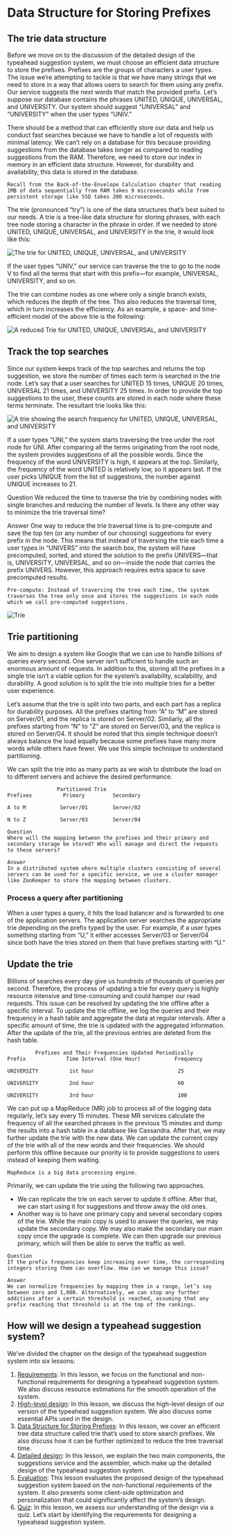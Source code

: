 # Data Structure for Storing Prefixes

## The trie data structure
Before we move on to the discussion of the detailed design of the typeahead suggestion system, we must choose an efficient data structure to store the prefixes. Prefixes are the groups of characters a user types. The issue we’re attempting to tackle is that we have many strings that we need to store in a way that allows users to search for them using any prefix. Our service suggests the next words that match the provided prefix. Let’s suppose our database contains the phrases UNITED, UNIQUE, UNIVERSAL, and UNIVERSITY. Our system should suggest “UNIVERSAL” and “UNIVERSITY” when the user types “UNIV.”

There should be a method that can efficiently store our data and help us conduct fast searches because we have to handle a lot of requests with minimal latency. We can’t rely on a database for this because providing suggestions from the database takes longer as compared to reading suggestions from the RAM. Therefore, we need to store our index in memory in an efficient data structure. However, for durability and availability, this data is stored in the database.

```
Recall from the Back-of-the-Envelope Calculation chapter that reading 1MB of data sequentially from RAM takes 9 microseconds while from persistent storage like SSD takes 200 microseconds.
```

The trie (pronounced “try”) is one of the data structures that’s best suited to our needs. A trie is a tree-like data structure for storing phrases, with each tree node storing a character in the phrase in order. If we needed to store UNITED, UNIQUE, UNIVERSAL, and UNIVERSITY in the trie, it would look like this:

![The trie for UNITED, UNIQUE, UNIVERSAL, and UNIVERSITY](./trie1.jpg)

If the user types “UNIV,” our service can traverse the trie to go to the node V to find all the terms that start with this prefix—for example, UNIVERSAL, UNIVERSITY, and so on.

The trie can combine nodes as one where only a single branch exists, which reduces the depth of the tree. This also reduces the traversal time, which in turn increases the efficiency. As an example, a space- and time-efficient model of the above trie is the following:

![A reduced Trie for UNITED, UNIQUE, UNIVERSAL, and UNIVERSITY](./reduced.jpg)

## Track the top searches
Since our system keeps track of the top searches and returns the top suggestion, we store the number of times each term is searched in the trie node. Let’s say that a user searches for UNITED 15 times, UNIQUE 20 times, UNIVERSAL 21 times, and UNIVERSITY 25 times. In order to provide the top suggestions to the user, these counts are stored in each node where these terms terminate. The resultant trie looks like this:

![A trie showing the search frequency for UNITED, UNIQUE, UNIVERSAL, and UNIVERSITY](./freq.jpg)

If a user types “UNI,” the system starts traversing the tree under the root node for UNI. After comparing all the terms originating from the root node, the system provides suggestions of all the possible words. Since the frequency of the word UNIVERSITY is high, it appears at the top. Similarly, the frequency of the word UNITED is relatively low, so it appears last. If the user picks UNIQUE from the list of suggestions, the number against UNIQUE increases to 21.



Question
We reduced the time to traverse the trie by combining nodes with single branches and reducing the number of levels. Is there any other way to minimize the trie traversal time?

Answer
One way to reduce the trie traversal time is to pre-compute and save the top ten (or any number of our choosing) suggestions for every prefix in the node. This means that instead of traversing the trie each time a user types in “UNIVERS” into the search box, the system will have precomputed, sorted, and stored the solution to the prefix UNIVERS—that is, UNIVERSITY, UNIVERSAL, and so on—inside the node that carries the prefix UNIVERS. However, this approach requires extra space to save precomputed results.

```
Pre-compute: Instead of traversing the tree each time, the system traverses the tree only once and stores the suggestions in each node which we call pre-computed suggestions.
```

![Trie](./trie.jpg)


## Trie partitioning
We aim to design a system like Google that we can use to handle billions of queries every second. One server isn’t sufficient to handle such an enormous amount of requests. In addition to this, storing all the prefixes in a single trie isn’t a viable option for the system’s availability, scalability, and durability. A good solution is to split the trie into multiple tries for a better user experience.

Let’s assume that the trie is split into two parts, and each part has a replica for durability purposes. All the prefixes starting from “A” to “M” are stored on Server/01, and the replica is stored on Server/02. Similarly, all the prefixes starting from “N” to “Z” are stored on Server/03, and the replica is stored on Server/04. It should be noted that this simple technique doesn’t always balance the load equally because some prefixes have many more words while others have fewer. We use this simple technique to understand partitioning.

We can split the trie into as many parts as we wish to distribute the load on to different servers and achieve the desired performance.
```
                Partitioned Trie          
Prefixes          Primary         Secondary

A to M           Server/01        Server/02

N to Z           Server/03        Server/04

```

```
Question
Where will the mapping between the prefixes and their primary and secondary storage be stored? Who will manage and direct the requests to these servers?

Answer
In a distributed system where multiple clusters consisting of several servers can be used for a specific service, we use a cluster manager like ZooKeeper to store the mapping between clusters.
```

### Process a query after partitioning
When a user types a query, it hits the load balancer and is forwarded to one of the application servers. The application server searches the appropriate trie depending on the prefix typed by the user. For example, if a user types something starting from “U,” it either accesses Server/03 or Server/04 since both have the tries stored on them that have prefixes starting with “U.”


## Update the trie
Billions of searches every day give us hundreds of thousands of queries per second. Therefore, the process of updating a trie for every query is highly resource intensive and time-consuming and could hamper our read requests. This issue can be resolved by updating the trie offline after a specific interval. To update the trie offline, we log the queries and their frequency in a hash table and aggregate the data at regular intervals. After a specific amount of time, the trie is updated with the aggregated information. After the update of the trie, all the previous entries are deleted from the hash table.

```
         Prefixes and Their Frequencies Updated Periodically
Prefix             Time Interval (One Hour)           Frequency

UNIVERSITY          1st hour                           25

UNIVERSITY          2nd hour                           60

UNIVERSITY          3rd hour                           100
```
We can put up a MapReduce (MR) job to process all of the logging data regularly, let’s say every 15 minutes. These MR services calculate the frequency of all the searched phrases in the previous 15 minutes and dump the results into a hash table in a database like Cassandra. After that, we may further update the trie with the new data. We can update the current copy of the trie with all of the new words and their frequencies. We should perform this offline because our priority is to provide suggestions to users instead of keeping them waiting.

```
MapReduce is a big data processing engine.
```

Primarily, we can update the trie using the following two approaches.

- We can replicate the trie on each server to update it offline. After that, we can start using it for suggestions and throw away the old ones.
- Another way is to have one primary copy and several secondary copies of the trie. While the main copy is used to answer the queries, we may update the secondary copy. We may also make the secondary our main copy once the upgrade is complete. We can then upgrade our previous primary, which will then be able to serve the traffic as well.

```
Question
If the prefix frequencies keep increasing over time, the corresponding integers storing them can overflow. How can we manage this issue?

Answer
We can normalize frequencies by mapping them in a range, let’s say between zero and 1,000. Alternatively, we can stop any further additions after a certain threshold is reached, assuming that any prefix reaching that threshold is at the top of the rankings.
```

## How will we design a typeahead suggestion system?
We’ve divided the chapter on the design of the typeahead suggestion system into six lessons:

1. [Requirements](../Requirements%20of%20the%20Typeahead%20Suggestion%20System’s%20Design/): In this lesson, we focus on the functional and non-functional requirements for designing a typeahead suggestion system. We also discuss resource estimations for the smooth operation of the system.
2. [High-level design](../High-level%20Design%20of%20the%20Typeahead%20Suggestion%20System/): In this lesson, we discuss the high-level design of our version of the typeahead suggestion system. We also discuss some essential APIs used in the design.
3. [Data Structure for Storing Prefixes](../Data%20Structure%20for%20Storing%20Prefixes/): In this lesson, we cover an efficient tree data structure called trie that’s used to store search prefixes. We also discuss how it can be further optimized to reduce the tree traversal time.
4. [Detailed design](../Detailed%20Design%20of%20the%20Typeahead%20Suggestion%20System/): In this lesson, we explain the two main components, the suggestions service and the assembler, which make up the detailed design of the typeahead suggestion system.
5. [Evaluation](../Evaluation%20of%20the%20Typeahead%20Suggestion%20System’s%20Design/): This lesson evaluates the proposed design of the typeahead suggestion system based on the non-functional requirements of the system. It also presents some client-side optimization and personalization that could significantly affect the system’s design.
6. [Quiz](../Quiz%20on%20the%20Typeahead%20Suggestion%20System’s%20Design/): In this lesson, we assess our understanding of the design via a quiz.
Let’s start by identifying the requirements for designing a typeahead suggestion system.
